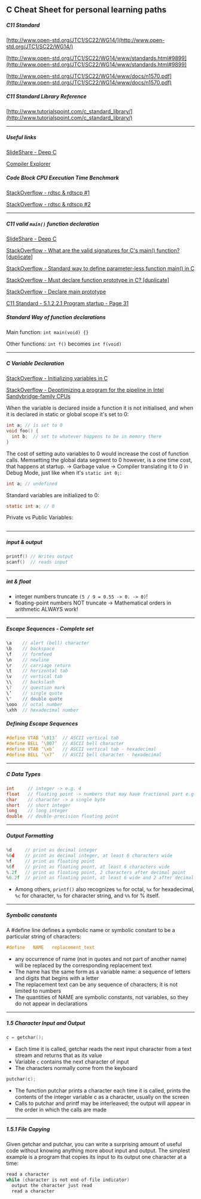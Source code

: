 ## C Cheat Sheet for personal learning paths

##### C11 Standard

[http://www.open-std.org/JTC1/SC22/WG14/](http://www.open-std.org/JTC1/SC22/WG14/)

[http://www.open-std.org/JTC1/SC22/WG14/www/standards.html#9899](http://www.open-std.org/JTC1/SC22/WG14/www/standards.html#9899)

[http://www.open-std.org/JTC1/SC22/WG14/www/docs/n1570.pdf](http://www.open-std.org/JTC1/SC22/WG14/www/docs/n1570.pdf)

##### C11 Standard Library Reference

[http://www.tutorialspoint.com/c_standard_library/](http://www.tutorialspoint.com/c_standard_library/)

***

##### Useful links

[SlideShare - Deep C](http://www.slideshare.net/olvemaudal/deep-c/)

[Compiler Explorer](http://gcc.godbolt.org/#compilers:!((compiler:clang380,options:%27-xc+-std%3Dgnu11+-Wall+-Wextra+-fverbose-asm+-O3+-march%3Dhaswell%27,source:%27%23include+%3Cstdio.h%3E%0A%0Avoid+foo(void)+%7B%0A++int+fahr%3B%0A++float+calc%3B%0A%0A++for+(fahr+%3D+300%3B+fahr+%3E%3D+0%3B+fahr+%3D+fahr+-+20)+%7B%0A++++calc+%3D+(5.0+/+9.0)+*+(fahr+-+32)%3B%0A++++printf(%22%253d+%256.1f%5Cn%22,+fahr,+calc)%3B%0A++%7D%0A%7D%0A%0Aint+main(void)+%7B%0A++foo()%3B%0A++return+0%3B%0A%7D%27)),filterAsm:(commentOnly:!t,directives:!t,labels:!t),version:3)

##### Code Block CPU Execution Time Benchmark

[StackOverflow - rdtsc & rdtscp #1](http://stackoverflow.com/questions/12631856/difference-between-rdtscp-rdtsc-memory-and-cpuid-rdtsc)

[StackOverflow - rdtsc & rdtscp #2](http://stackoverflow.com/questions/27693145/rdtscp-versus-rdtsc-cpuid)

***

##### C11 valid `main()` function declaration

[SlideShare - Deep C](http://www.slideshare.net/olvemaudal/deep-c)

[StackOverflow - What are the valid signatures for C's main() function? [duplicate]](http://stackoverflow.com/a/2108208/1442219)

[StackOverflow - Standard way to define parameter-less function main() in C](http://stackoverflow.com/a/8022395/1442219)

[StackOverflow - Must declare function prototype in C? [duplicate]](http://stackoverflow.com/a/2575186/1442219)

[StackOverflow - Declare main prototype](http://stackoverflow.com/a/5020691/1442219)

[C11 Standard - 5.1.2.2.1 Program startup - Page 31](http://www.open-std.org/JTC1/SC22/WG14/www/docs/n1570.pdf)

##### Standard Way of function declarations

Main function: `int main(void) {}`

Other functions: `int f()` becomes `int f(void)`

***

##### C Variable Declaration

[StackOverflow - Initializing variables in C](http://stackoverflow.com/a/7975099/1442219)

[StackOverflow - Deoptimizing a program for the pipeline in Intel Sandybridge-family CPUs](http://stackoverflow.com/a/37362225/1442219)

When the variable is declared inside a function it is not initialised, and when it is declared in static or global scope it's set to 0:

```c
int a; // is set to 0
void foo() {
  int b;  // set to whatever happens to be in memory there
}
```

The cost of setting auto variables to 0 would increase the cost of function calls. Memsetting the global data segment to 0 however, is a one time cost, that happens at startup. -> Garbage value -> Compiler translating it to 0 in Debug Mode, just like when it's `static int 0;`:

```c
int a; // undefined
```

Standard variables are initialized to 0:

```c
static int a; // 0
```

Private vs Public Variables:

```c
```

***

##### input & output

```c
printf() // Writes output
scanf()  // reads input
```

***

##### int & float

- integer numbers truncate `(5 / 9 = 0.55 -> 0. -> 0)`!
- floating-point numbers NOT truncate -> Mathematical orders in arithmetic ALWAYS work!

***

##### Escape Sequences - Complete set

```c
\a    // alert (bell) character
\b    // backspace
\f    // formfeed
\n    // newline
\r    // carriage return
\t    // horizontal tab
\v    // vertical tab
\\    // backslash
\?    // question mark
\’    // single quote
\"    // double quote
\ooo  // octal number
\xhh  // hexadecimal number
```

##### Defining Escape Sequences

```c
#define VTAB ’\013’  // ASCII vertical tab
#define BELL ’\007’  // ASCII bell character
#define VTAB ’\xb’   // ASCII vertical tab - hexadecimal
#define BELL ’\x7’   // ASCII bell character - hexadecimal
```

***

##### C Data Types

```c
int     // integer -> e.g. 4
float   // floating point -> numbers that may have fractional part e.g. 3.234
char    // character -> a single byte
short   // short integer
long    // long integer
double  // double-precision floating point
```

***

##### Output Formatting

```c
%d     // print as decimal integer
%6d    // print as decimal integer, at least 6 characters wide
%f     // print as floating point
%6f    // print as floating point, at least 6 characters wide
%.2f   // print as floating point, 2 characters after decimal point
%6.2f  // print as floating point, at least 6 wide and 2 after decimal point
```

- Among others, `printf()` also recognizes `%o` for octal, `%x` for hexadecimal, `%c` for character, `%s` for character string, and `%%` for % itself.

***

##### Symbolic constants

A #define line defines a symbolic name or symbolic constant to be a particular string of characters:

```c
#define   NAME   replacement_text
```

- any occurrence of name (not in quotes and not part of another name) will be replaced by the corresponding replacement text
- The name has the same form as a variable name: a sequence of letters and digits that begins with a letter
- The replacement text can be any sequence of characters; it is not limited to numbers
- The quantities of NAME are symbolic constants, not variables, so they do not appear in declarations

***

##### 1.5 Character Input and Output

```c
c = getchar();
```

- Each time it is called, getchar reads the next input character from a text stream and returns that as its value
- Variable `c` contains the next character of input
- The characters normally come from the keyboard

```c
putchar(c);
```

- The function putchar prints a character each time it is called, prints the contents of the integer variable c as a character, usually on the screen
- Calls to putchar and printf may be interleaved; the output will appear in the order in which the calls are made

***

##### 1.5.1 File Copying

Given getchar and putchar, you can write a surprising amount of useful code without knowing anything more about input and output. The simplest
example is a program that copies its input to its output one character at a time:

```c
read a character
while (character is not end-of-file indicator)
  output the character just read
  read a character
```
